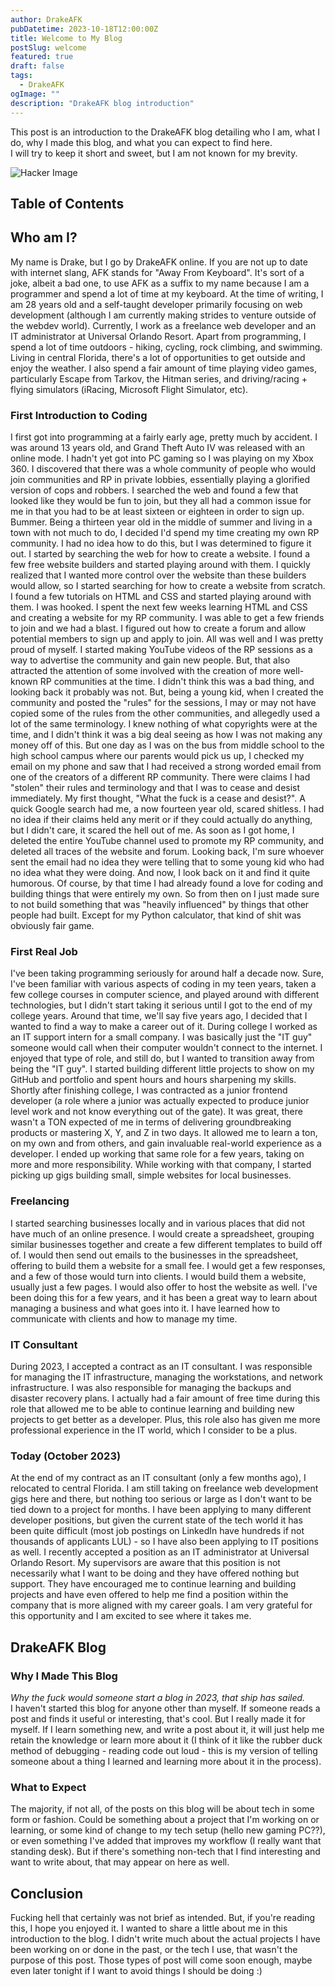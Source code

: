 ```yaml
---
author: DrakeAFK
pubDatetime: 2023-10-18T12:00:00Z
title: Welcome to My Blog
postSlug: welcome
featured: true
draft: false
tags:
  - DrakeAFK
ogImage: ""
description: "DrakeAFK blog introduction"
---
```


This post is an introduction to the DrakeAFK blog detailing who I am, what I do, why I made this blog, and what you can expect to find here.  
I will try to keep it short and sweet, but I am not known for my brevity.

![Hacker Image](@assets/images/hackerIMAGE.png)

## Table of Contents

## Who am I?

My name is Drake, but I go by DrakeAFK online. If you are not up to date with internet slang, AFK stands for "Away From Keyboard". It's sort of a joke, albeit a bad one, to use AFK as a suffix to my name because I am a programmer and spend a lot of time at my keyboard. At the time of writing, I am 28 years old and a self-taught developer primarily focusing on web development (although I am currently making strides to venture outside of the webdev world). Currently, I work as a freelance web developer and an IT administrator at Universal Orlando Resort. Apart from programming, I spend a lot of time outdoors - hiking, cycling, rock climbing, and swimming. Living in central Florida, there's a lot of opportunities to get outside and enjoy the weather. I also spend a fair amount of time playing video games, particularly Escape from Tarkov, the Hitman series, and driving/racing + flying simulators (iRacing, Microsoft Flight Simulator, etc).

### First Introduction to Coding

I first got into programming at a fairly early age, pretty much by accident. I was around 13 years old, and Grand Theft Auto IV was released with an online mode. I hadn't yet got into PC gaming so I was playing on my Xbox 360. I discovered that there was a whole community of people who would join communities and RP in private lobbies, essentially playing a glorified version of cops and robbers. I searched the web and found a few that looked like they would be fun to join, but they all had a common issue for me in that you had to be at least sixteen or eighteen in order to sign up. Bummer. Being a thirteen year old in the middle of summer and living in a town with not much to do, I decided I'd spend my time creating my own RP community. I had no idea how to do this, but I was determined to figure it out. I started by searching the web for how to create a website. I found a few free website builders and started playing around with them. I quickly realized that I wanted more control over the website than these builders would allow, so I started searching for how to create a website from scratch. I found a few tutorials on HTML and CSS and started playing around with them. I was hooked. I spent the next few weeks learning HTML and CSS and creating a website for my RP community. I was able to get a few friends to join and we had a blast. I figured out how to create a forum and allow potential members to sign up and apply to join. All was well and I was pretty proud of myself. I started making YouTube videos of the RP sessions as a way to advertise the community and gain new people. But, that also attracted the attention of some involved with the creation of more well-known RP communities at the time. I didn't think this was a bad thing, and looking back it probably was not. But, being a young kid, when I created the community and posted the "rules" for the sessions, I may or may not have copied some of the rules from the other communities, and allegedly used a lot of the same terminology. I knew nothing of what copyrights were at the time, and I didn't think it was a big deal seeing as how I was not making any money off of this. But one day as I was on the bus from middle school to the high school campus where our parents would pick us up, I checked my email on my phone and saw that I had received a strong worded email from one of the creators of a different RP community. There were claims I had "stolen" their rules and terminology and that I was to cease and desist immediately. My first thought, "What the fuck is a cease and desist?". A quick Google search had me, a now fourteen year old, scared shitless. I had no idea if their claims held any merit or if they could actually do anything, but I didn't care, it scared the hell out of me. As soon as I got home, I deleted the entire YouTube channel used to promote my RP community, and deleted all traces of the website and forum. Looking back, I'm sure whoever sent the email had no idea they were telling that to some young kid who had no idea what they were doing. And now, I look back on it and find it quite humorous. Of course, by that time I had already found a love for coding and building things that were entirely my own. So from then on I just made sure to not build something that was "heavily influenced" by things that other people had built. Except for my Python calculator, that kind of shit was obviously fair game.

### First Real Job

I've been taking programming seriously for around half a decade now. Sure, I've been familiar with various aspects of coding in my teen years, taken a few college courses in computer science, and played around with different technologies, but I didn't start taking it serious until I got to the end of my college years. Around that time, we'll say five years ago, I decided that I wanted to find a way to make a career out of it. During college I worked as an IT support intern for a small company. I was basically just the "IT guy" someone would call when their computer wouldn't connect to the internet. I enjoyed that type of role, and still do, but I wanted to transition away from being the "IT guy". I started building different little projects to show on my GitHub and portfolio and spent hours and hours sharpening my skills. Shortly after finishing college, I was contracted as a junior frontend developer (a role where a junior was actually expected to produce junior level work and not know everything out of the gate). It was  great, there wasn't a TON expected of me in terms of delivering groundbreaking products or mastering X, Y, and Z in two days. It allowed me to learn a ton, on my own and from others, and gain invaluable real-world experience as a developer. I ended up working that same role for a few years, taking on more and more responsibility. While working with that company, I started picking up gigs building small, simple websites for local businesses.

### Freelancing

I started searching businesses locally and in various places that did not have much of an online presence. I would create a spreadsheet, grouping similar businesses together and create a few different templates to build off of. I would then send out emails to the businesses in the spreadsheet, offering to build them a website for a small fee. I would get a few responses, and a few of those would turn into clients. I would build them a website, usually just a few pages. I would also offer to host the website as well. I've been doing this for a few years, and it has been a great way to learn about managing a business and what goes into it. I have learned how to communicate with clients and how to manage my time.

### IT Consultant

During 2023, I accepted a contract as an IT consultant. I was responsible for managing the IT infrastructure, managing the workstations, and network infrastructure. I was also responsible for managing the backups and disaster recovery plans. I actually had a fair amount of free time during this role that allowed me to be able to continue learning and building new projects to get better as a developer. Plus, this role also has given me more professional experience in the IT world, which I consider to be a plus.

### Today (October 2023)

At the end of my contract as an IT consultant (only a few months ago), I relocated to central Florida. I am still taking on freelance web development gigs here and there, but nothing too serious or large as I don't want to be tied down to a project for months. I have been applying to many different developer positions, but given the current state of the tech world it has been quite difficult (most job postings on LinkedIn have hundreds if not thousands of applicants LUL) - so I have also been applying to IT positions as well. I recently accepted a position as an IT administrator at Universal Orlando Resort. My supervisors are aware that this position is not necessarily what I want to be doing and they have offered nothing but support. They have encouraged me to continue learning and building projects and have even offered to help me find a position within the company that is more aligned with my career goals. I am very grateful for this opportunity and I am excited to see where it takes me.

## DrakeAFK Blog

### Why I Made This Blog

*Why the fuck would someone start a blog in 2023, that ship has sailed.*  
I haven't started this blog for anyone other than myself. If someone reads a post and finds it useful or interesting, that's cool. But I really made it for myself. If I learn something new, and write a post about it, it will just help me retain the knowledge or learn more about it (I think of it like the rubber duck method of debugging - reading code out loud - this is my version of telling someone about a thing I learned and learning more about it in the process).

### What to Expect

The majority, if not all, of the posts on this blog will be about tech in some form or fashion. Could be something about a project that I'm working on or learning, or some kind of change to my tech setup (hello new gaming PC??), or even something I've added that improves my workflow (I really want that standing desk). But if there's something non-tech that I find interesting and want to write about, that may appear on here as well. 

## Conclusion

Fucking hell that certainly was not brief as intended. But, if you're reading this, I hope you enjoyed it. I wanted to share a little about me in this introduction to the blog. I didn't write much about the actual projects I have been working on or done in the past, or the tech I use, that wasn't the purpose of this post. Those types of post will come soon enough, maybe even later tonight if I want to avoid things I should be doing :)
